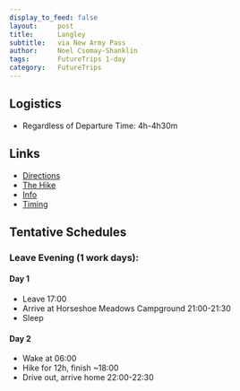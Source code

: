 ```yaml
---
display_to_feed: false
layout:     post
title:      Langley
subtitle:   via New Army Pass
author:     Noel Csomay-Shanklin
tags: 		FutureTrips 1-day
category:   FutureTrips
---
```

## Logistics

* Regardless of Departure Time: 4h-4h30m

## Links
* [Directions](https://www.google.com/maps/dir/California+Institute+of+Technology,+1200+E+California+Blvd,+Pasadena,+CA+91125/Horseshoe+Meadow+Campground,+California/@35.3267493,-119.0745253,8z/data=!3m1!4b1!4m13!4m12!1m5!1m1!1s0x80c2c4a7ea997b91:0x3499e7d01a61dd1a!2m2!1d-118.125269!2d34.1376576!1m5!1m1!1s0x80c07649dede0c51:0xd866f91b27a24a75!2m2!1d-118.1666708!2d36.4531842)
* [The Hike](https://www.alltrails.com/explore/trail/us/california/mount-langley?ref=sidebar-view-full-map)
* [Info](https://www.scaruffi.com/travel/langley.html)
* [Timing](https://www.alltrails.com/members/john-nolan-29/reviews)


## Tentative Schedules
### Leave Evening (1 work days):
#### Day 1
* Leave 17:00
* Arrive at Horseshoe Meadows Campground 21:00-21:30
* Sleep 

#### Day 2
* Wake at 06:00
* Hike for 12h, finish ~18:00
* Drive out, arrive home 22:00-22:30



